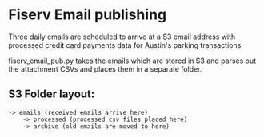 # Fiserv Email publishing

Three daily emails are scheduled to arrive at a S3 email address with processed credit card payments data for Austin's parking transactions. 

fiserv_email_pub.py takes the emails which are stored in S3 and parses out the attachment CSVs and places them in a separate folder.

## S3 Folder layout:
```
-> emails (received emails arrive here)
	-> processed (processed csv files placed here)
	-> archive (old emails are moved to here)
   ```
